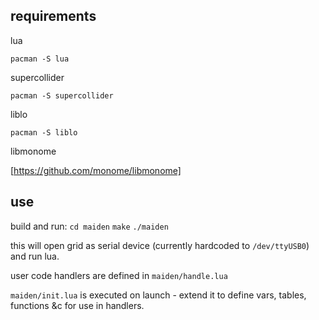 ## requirements

lua 

`pacman -S lua`

supercollider

`pacman -S supercollider`

liblo

`pacman -S liblo`

libmonome

[https://github.com/monome/libmonome]


## use

build and run:
`cd maiden`
`make`
`./maiden`

this will open grid as serial device (currently hardcoded to `/dev/ttyUSB0`) and run lua. 

user code handlers are defined in `maiden/handle.lua`

`maiden/init.lua` is executed on launch - extend it to define vars, tables, functions &c for use in handlers.


